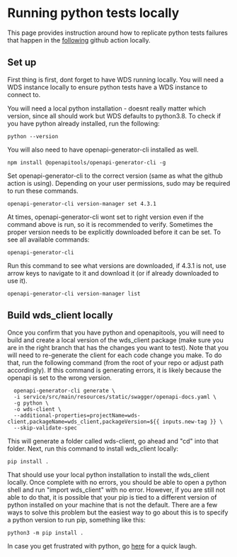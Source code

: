 # Running python tests locally

This page provides instruction around how to replicate python tests failures that happen in the [following](https://github.com/DataBiosphere/terra-workspace-data-service/actions/workflows/release-python-client.yml) github action locally. 

## Set up

First thing is first, dont forget to have WDS running locally. You will need a WDS instance locally to ensure python tests have a WDS instance to connect to.

You will need a local python installation - doesnt really matter which version, since all should work but WDS defaults to python3.8. To check if you have python already installed, run the following: 
```
python --version
```

You will also need to have openapi-generator-cli installed as well. 
```
npm install @openapitools/openapi-generator-cli -g
```

Set openapi-generator-cli to the correct version (same as what the github action is using). Depending on your user permissions, sudo may be required to run these commands. 
```
openapi-generator-cli version-manager set 4.3.1
```

At times, openapi-generator-cli wont set to right version even if the command above is run, so it is recommended to verify. Sometimes the proper version needs to be explicitly downloaded before it can be set. To see all available commands: 
```
openapi-generator-cli
```

Run this command to see what versions are downloaded, if 4.3.1 is not, use arrow keys to navigate to it and download it (or if already downloaded to use it). 
```
openapi-generator-cli version-manager list
```

## Build wds_client locally

Once you confirm that you have python and openapitools, you will need to build and create a local version of the wds_client package (make sure you are in the right branch that has the changes you want to test). Note that you will need to re-generate the client for each code change you make. To do that, run the following command (from the root of your repo or adjust path accordingly). If this command is generating errors, it is likely because the openapi is set to the wrong version. 
```
  openapi-generator-cli generate \
  -i service/src/main/resources/static/swagger/openapi-docs.yaml \
  -g python \
  -o wds-client \
  --additional-properties=projectName=wds-client,packageName=wds_client,packageVersion=${{ inputs.new-tag }} \
  --skip-validate-spec
```

This will generate a folder called wds-client, go ahead and "cd" into that folder. Next, run this command to install wds_client locally:
```
pip install .
```

That should use your local python installation to install the wds_client locally. Once complete with no errors, you should be able to open a python shell and run "import wds_client" with no error. However, if you are still not able to do that, it is possible that your pip is tied to a different version of python installed on your machine that is not the default. There are a few ways to solve this problem but the easiest way to go about this is to specify a python version to run pip, something like this:
```
python3 -m pip install .
```

In case you get frustrated with python, go [here](https://xkcd.com/1987/) for a quick laugh. 
